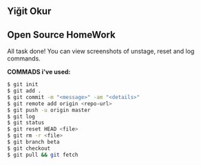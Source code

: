 ## Yiğit Okur
## Open Source HomeWork

All task done! You can view screenshots of unstage, reset and log commands.

**COMMADS i've used:**
```sh
$ git init
$ git add .
$ git commit -m "<message>" -am "<details>"
$ git remote add origin <repo-url>
$ git push -u origin master
$ git log
$ git status
$ git reset HEAD <file>
$ git rm -r <file>
$ git branch beta
$ git checkout
$ git pull && git fetch
```

